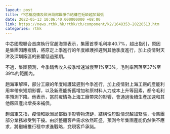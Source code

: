 ```yaml
---
layout: post
title: 中芯稱疫情及歐洲局部戰爭令結構性短缺越加緊張
date: 2022-05-13 10:06:40.000000000 +08:00
link: https://news.rthk.hk/rthk/ch/component/k2/1648353-20220513.htm
categories: rthk
---
```


中芯國際聯合首席執行官趙海軍表示，集團首季毛利率40.7%，超出指引，原因是集團因應疫情，將原定上季進行的年度維護推遲到其他季度進行，加上疫情對天津及深圳廠區的影響低過預期。

不過，集團預測，今季銷售收入按季增速減慢至1%至3%，毛利率回落至37%至39%的範圍內。

趙海軍解釋，部分工廠的年度維護延遲到今季進行，加上疫情對上海工廠的產能利用率帶來短期影響，以及新產能折舊增加和原材料人力成本上升等因素，都令毛利率預測下降。他表示，當前疫情為上海工廠帶來的影響，會通過後續生產加速和其他廠區產出增長來補償。

趙海軍又指，疫情和歐洲局部戰爭影響物流鏈，結構性短缺情況越加緊張，令集團部分業務線受到干擾。由於整體客戶需求依然旺盛，預測今年集團產能仍然供不應求，將繼續推行穩中求進戰略，兌現客戶承諾。
